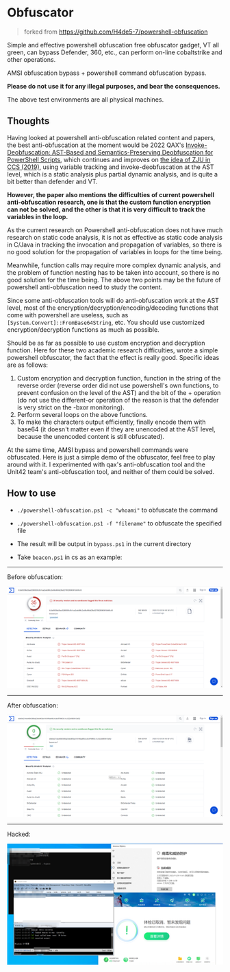 # Obfuscator

> forked from https://github.com/H4de5-7/powershell-obfuscation

Simple and effective powershell obfuscation free obfuscator gadget, VT all green, can bypass Defender, 360, etc., can perform on-line cobaltstrike and other operations.

AMSI obfuscation bypass + powershell command obfuscation bypass.

**Please do not use it for any illegal purposes, and bear the consequences.**

The above test environments are all physical machines.

## Thoughts

Having looked at powershell anti-obfuscation related content and papers, the best anti-obfuscation at the moment would be 2022 QAX's [Invoke-Deobfuscation: AST-Based and Semantics-Preserving Deobfuscation for PowerShell Scripts](https://ieeexplore.ieee.org/document/9833705), which continues and improves on [the idea of ZJU in CCS (2019)](https://dl.acm.org/doi/pdf/10.1145/3319535.3363187), using variable tracking and invoke-deobfuscation at the AST level, which is a static analysis plus partial dynamic analysis, and is quite a bit better than defender and VT.

**However, the paper also mentions the difficulties of current powershell anti-obfuscation research, one is that the custom function encryption can not be solved, and the other is that it is very difficult to track the variables in the loop.**

As the current research on Powershell anti-obfuscation does not have much research on static code analysis, it is not as effective as static code analysis in C/Java in tracking the invocation and propagation of variables, so there is no good solution for the propagation of variables in loops for the time being.

Meanwhile, function calls may require more complex dynamic analysis, and the problem of function nesting has to be taken into account, so there is no good solution for the time being.
The above two points may be the future of powershell anti-obfuscation need to study the content.

Since some anti-obfuscation tools will do anti-obfuscation work at the AST level, most of the encryption/decryption/encoding/decoding functions that come with powershell are useless, such as `[System.Convert]::FromBase64String`, etc. You should use customized encryption/decryption functions as much as possible.

Should be as far as possible to use custom encryption and decryption function. Here for these two academic research difficulties, wrote a simple powershell obfuscator, the fact that the effect is really good. Specific ideas are as follows:

1. Custom encryption and decryption function, function in the string of the reverse order (reverse order did not use powershell's own functions, to prevent confusion on the level of the AST) and the bit of the + operation (do not use the different-or operation of the reason is that the defender is very strict on the -bxor monitoring).
2. Perform several loops on the above functions.
3. To make the characters output efficiently, finally encode them with base64 (it doesn't matter even if they are unencoded at the AST level, because the unencoded content is still obfuscated).

At the same time, AMSI bypass and powershell commands were obfuscated.  Here is just a simple demo of the obfuscator, feel free to play around with it.  I experimented with qax's anti-obfuscation tool and the Unit42 team's anti-obfuscation tool, and neither of them could be solved.
## How to use
- `./powershell-obfuscation.ps1 -c "whoami"` to obfuscate the command

- `./powershell-obfuscation.ps1 -f "filename"` to obfuscate the specified file

- The result will be output in `bypass.ps1` in the current directory

- Take `beacon.ps1` in cs as an example:

  

------

Before obfuscation:

![image](./VTorigin.png)



------

After obfuscation:

![image](./VTbypass.png)



------

Hacked:

![image](./CS.png)